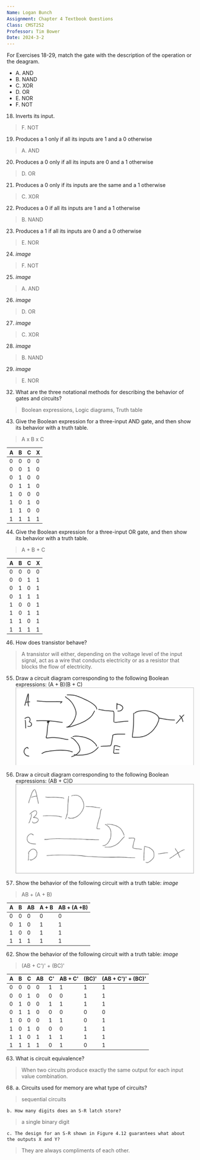 ```yaml
---
Name: Logan Bunch
Assignment: Chapter 4 Textbook Questions
Class: CMST252
Professor: Tim Bower
Date: 2024-3-2
---
```


For Exercises 18-29, match the gate with the description of the operation or the deagram.

- A. AND
- B. NAND
- C. XOR
- D. OR
- E. NOR
- F. NOT

18. Inverts its input.
> F. NOT

19. Produces a 1 only if all its inputs are 1 and a 0 otherwise
> A. AND

20. Produces a 0 only if all its inputs are 0 and a 1 otherwise
> D. OR

21. Produces a 0 only if its inputs are the same and a 1 otherwise
> C. XOR

22. Produces a 0 if all its inputs are 1 and a 1 otherwise
> B. NAND

23. Produces a 1 if all its inputs are 0 and a 0 otherwise
> E. NOR

24. _image_
> F. NOT

25. _image_
> A. AND

26. _image_
> D. OR

27. _image_
> C. XOR

28. _image_
> B. NAND

29. _image_
> E. NOR

32. What are the three notational methods for describing the behavior of gates and circuits?
> Boolean expressions, Logic diagrams, Truth table

43. Give the Boolean expression for a three-input AND gate, and then show its behavior with a truth table.
> A x B x C

| A    | B    | C    | X    |
| ---------------- | --------------- | --------------- | --------------- |
| 0    | 0    | 0    | 0    |
| 0    | 0   | 1   | 0   |
| 0   | 1   | 0   | 0   |
| 0 | 1   | 1   | 0   |
| 1 | 0   | 0   | 0   |
| 1 | 0   | 1   | 0   |
| 1 | 1   | 0   | 0   |
| 1 | 1   | 1   | 1   |


44. Give the Boolean expression for a three-input OR gate, and then show its behavior with a truth table.
> A + B + C

| A    | B    | C    | X    |
| ---------------- | --------------- | --------------- | --------------- |
| 0    | 0    | 0    | 0    |
| 0    | 0   | 1   | 1   |
| 0   | 1   | 0   | 1   |
| 0 | 1   | 1   | 1   |
| 1 | 0   | 0   | 1   |
| 1 | 0   | 1   | 1   |
| 1 | 1   | 0   | 1   |
| 1 | 1   | 1   | 1   |

46. How does transistor behave?
> A transistor will either, depending on the voltage  level of the input signal, act as a wire that conducts electricity or as a resistor that blocks the flow of electricity.

55. Draw a circuit diagram corresponding to the following Boolean expressions: (A + B)(B + C)
![](images/chp4dia_q55.png)

56. Draw a circuit diagram corresponding to the following Boolean expressions: (AB + C)D
![](images/chp4dia_q56.png)

59. Show the behavior of the following circuit with a truth table: _image_
> AB + (A + B)

| A | B | AB | A + B | AB + (A +B) |
| - | - | -- | ----- | ----------- |
| 0 | 0 | 0  | 0     | 0           |
| 0 | 1 | 0  | 1     | 1           |
| 1 | 0 | 0  | 1     | 1           |
| 1 | 1 | 1  | 1     | 1           |

62. Show the behavior of the following circuit with a truth table: _image_
> (AB + C')' + (BC)'

| A | B | C | AB | C' | AB + C' | (BC)' | (AB + C')' + (BC)' |
| - | - | - | -- | -- | ------- | ----- | ------------------ |
| 0 | 0 | 0 | 0  | 1  | 1       | 1     | 1                  |
| 0 | 0 | 1 | 0  | 0  | 0       | 1     | 1                  |
| 0 | 1 | 0 | 0  | 1  | 1       | 1     | 1                  |
| 0 | 1 | 1 | 0  | 0  | 0       | 0     | 0                  |
| 1 | 0 | 0 | 0  | 1  | 1       | 0     | 1                  |
| 1 | 0 | 1 | 0  | 0  | 0       | 1     | 1                  |
| 1 | 1 | 0 | 1  | 1  | 1       | 1     | 1                  |
| 1 | 1 | 1 | 1  | 0  | 1       | 0     | 1                  |

63. What is circuit equivalence?
> When two circuits produce exactly the same output for each input value combination.

68. a. Circuits used for memory are what type of circuits?
> sequential circuits

    b. How many digits does an S-R latch store?
> a single binary digit

    c. The design for an S-R shown in Figure 4.12 guarantees what about the outputs X and Y?
> They are always compliments of each other.
